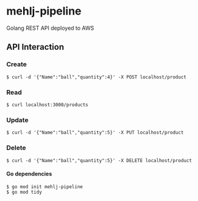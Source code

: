 # mehlj-pipeline

Golang REST API deployed to AWS

## API Interaction

### Create
```
$ curl -d '{"Name":"ball","quantity":4}' -X POST localhost/product
```

### Read
```
$ curl localhost:3000/products
```

### Update
```
$ curl -d '{"Name":"ball","quantity":5}' -X PUT localhost/product
```

### Delete
```
$ curl -d '{"Name":"ball","quantity":5}' -X DELETE localhost/product
```

#### Go dependencies
```
$ go mod init mehlj-pipeline
$ go mod tidy
```